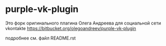 # purple-vk-plugin

Это форк оригинального плагина Олега Андреева для социальной сети vkontakte  https://bitbucket.org/olegoandreev/purple-vk-plugin

подробнее см. файл README.rst
